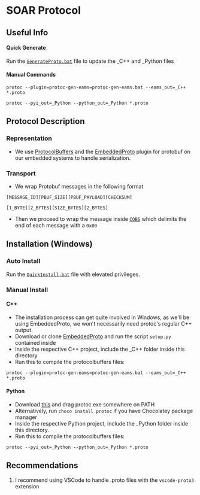 # SOAR Protocol

## Useful Info
#### Quick Generate
Run the [`GenerateProto.bat`](GenerateProto.bat) file to update the _C++ and _Python files
#### Manual Commands
 ```
 protoc --plugin=protoc-gen-eams=protoc-gen-eams.bat --eams_out=_C++ *.proto
 ```
 ```
 protoc --pyi_out=_Python --python_out=_Python *.proto
 ```

## Protocol Description
### Representation
- We use [ProtocolBuffers](https://developers.google.com/protocol-buffers) and the [EmbeddedProto](https://embeddedproto.com/) plugin for protobuf on our embedded systems to handle serialization.
### Transport
- We wrap Protobuf messages in the following format </br>
```
[MESSAGE_ID][PBUF_SIZE][PBUF_PAYLOAD][CHECKSUM]
```
```
[1_BYTE][2_BYTES][SIZE_BYTES][2_BYTES]
``` 
- Then we proceed to wrap the message inside [`COBS`](cobs.h) which delimits the end of each message with a `0x00`


## Installation (Windows)
### Auto Install
Run the [`QuickInstall.bat`](QuickInstall.bat) file with elevated privileges. </br>

### Manual Install
#### C++
 - The installation process can get quite involved in Windows, as we'll be using EmbeddedProto, we won't necessarily need protoc's regular C++ output.
 - Download or clone [EmbeddedProto](https://github.com/Embedded-AMS/EmbeddedProto) and run the script `setup.py` contained inside
 - Inside the respective C++ project, include the _C++ folder inside this directory
 - Run this to compile the protocolbuffers files:
 ```
 protoc --plugin=protoc-gen-eams=protoc-gen-eams.bat --eams_out=_C++ *.proto
 ```

<!--- Follow [this](https://github.com/protocolbuffers/protobuf/tree/main/python#installation). -->
#### Python 
 - Download [this](https://github.com/protocolbuffers/protobuf/releases/download/v21.12/protoc-21.12-win64.zip) and drag protoc.exe somewhere on PATH
 - Alternatively, run `choco install protoc` if you have Chocolatey package manager
 - Inside the respective Python project, include the _Python folder inside this directory.
 - Run this to compile the protocolbuffers files:
 ```
 protoc --pyi_out=_Python --python_out=_Python *.proto
 ```
    

## Recommendations
1. I recommend using VSCode to handle .proto files with the `vscode-proto3` extension

